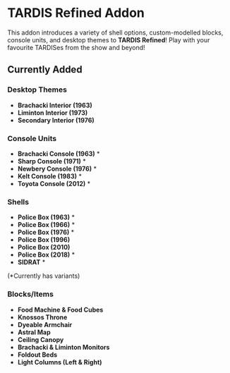 # TARDIS Refined Addon  

This addon introduces a variety of shell options, custom-modelled blocks, console units, and desktop themes to **TARDIS Refined**! Play with your favourite TARDISes from the show and beyond!  

## Currently Added  

### Desktop Themes  
- **Brachacki Interior (1963)**  
- **Liminton Interior (1973)**  
- **Secondary Interior (1976)**  

### Console Units  
- **Brachacki Console (1963)** *  
- **Sharp Console (1971)** *  
- **Newbery Console (1976)** *  
- **Kelt Console (1983)** *  
- **Toyota Console (2012)** *  

### Shells  
- **Police Box (1963)** *
- **Police Box (1966)** *
- **Police Box (1976)** *  
- **Police Box (1996)**  
- **Police Box (2010)**  
- **Police Box (2018)** *  
- **SIDRAT** *  

(*Currently has variants)  

### Blocks/Items  
- **Food Machine & Food Cubes**  
- **Knossos Throne**  
- **Dyeable Armchair**  
- **Astral Map**  
- **Ceiling Canopy**  
- **Brachacki & Liminton Monitors**  
- **Foldout Beds**  
- **Light Columns (Left & Right)**  
